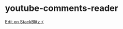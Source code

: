 # youtube-comments-reader

[Edit on StackBlitz ⚡️](https://stackblitz.com/edit/youtube-comments-reader)